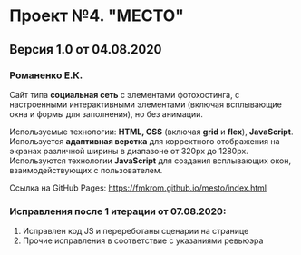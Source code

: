 # Проект №4. "МЕСТО"
## Версия 1.0 от 04.08.2020

### Романенко Е.К.

Сайт типа **социальная сеть** с элементами фотохостинга, с настроенными интерактивными элементами (включая всплывающие окна и формы для заполнения), но без анимации.

Используемые технологии: **HTML, CSS** (включая **grid** и **flex**), **JavaScript**.
Используется **адаптивная верстка** для корректного отображения на экранах различной ширины в диапазоне от 320px до 1280px.
Используются технологии **JavaScript** для создания всплывающих окон, взаимодействующих с пользователем.

Ссылка на GitHub Pages: https://fmkrom.github.io/mesto/index.html

### Исправления после 1 итерации от 07.08.2020:
1. Исправлен код JS и перереботаны сценарии на странице
2. Прочие исправления в соответствие с указаниями ревьюэра
